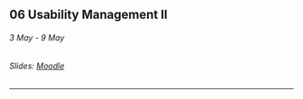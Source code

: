 ## 06 Usability Management II 

###### 3 May - 9 May

###### Slides: [Moodle](https://www.moodle.tum.de/mod/resource/view.php?id=571882)

---



